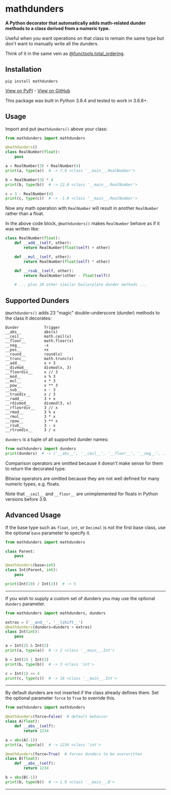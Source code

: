 # mathdunders

**A Python decorator that automatically adds math-related dunder methods to a class derived from a numeric type.**

Useful when you want operations on that class to remain the same type but don't want to manually write all the dunders.

Think of it in the same vein as [@functools.total_ordering](https://docs.python.org/3/library/functools.html#functools.total_ordering).

## Installation

```text
pip install mathdunders
```

[View on PyPI](https://pypi.org/project/mathdunders/) - [View on GitHub](https://github.com/discretegames/mathdunders)

This package was built in Python 3.9.4 and tested to work in 3.6.8+.

## Usage

Import and put `@mathdunders()` above your class:

```py
from mathdunders import mathdunders

@mathdunders()
class RealNumber(float):
    pass

a = RealNumber(3) + RealNumber(4)
print(a, type(a))  # -> 7.0 <class '__main__.RealNumber'>

b = RealNumber(3) * 4
print(b, type(b))  # -> 12.0 <class '__main__.RealNumber'>

c = 3 - RealNumber(4)
print(c, type(c))  # -> -1.0 <class '__main__.RealNumber'>
```

Now any math operation with `RealNumber` will result in another `RealNumber` rather than a float.

In the above code block, `@mathdunders()` makes `RealNumber` behave as if it was written like:

```py
class RealNumber(float):
    def __add__(self, other):
        return RealNumber(float(self) + other)

    def __mul__(self, other):
        return RealNumber(float(self) * other)

    def __rsub__(self, other):
        return RealNumber(other - float(self))

    # ... plus 20 other similar boilerplate dunder methods ...
```

## Supported Dunders

`@mathdunders()` adds 23 "magic" double-underscore (dunder) methods to the class it decorates:

```text
Dunder           Trigger
__abs__          abs(x)
__ceil__         math.ceil(x)
__floor__        math.floor(x)
__neg__          -x
__pos__          +x
__round__        round(x)
__trunc__        math.trunc(x)
__add__          x + 3
__divmod__       divmod(x, 3)
__floordiv__     x // 3
__mod__          x % 3
__mul__          x * 3
__pow__          x ** 3
__sub__          x - 3
__truediv__      x / 3
__radd__         3 + x
__rdivmod__      divmod(3, x)
__rfloordiv__    3 // x
__rmod__         3 % x
__rmul__         3 * x
__rpow__         3 ** x
__rsub__         3 - x
__rtruediv__     3 / x
```

`dunders` is a tuple of all supported dunder names:

```py
from mathdunders import dunders
print(dunders)  # -> ('__abs__', '__ceil__', '__floor__', '__neg__', ...
```

Comparison operators are omitted because it doesn't make sense for them to return the decorated type.

Bitwise operators are omitted because they are not well defined for many numeric types, e.g. floats.

Note that `__ceil__` and `__floor__` are unimplemented for floats in Python versions before 3.9.

## Advanced Usage

If the base type such as `float`, `int`, or `Decimal` is not the first base class, use the optional `base` parameter to specify it.

```py
from mathdunders import mathdunders

class Parent:
    pass

@mathdunders(base=int)
class Int(Parent, int):
    pass

print(Int(10) / Int(2))  # -> 5
```

---

If you wish to supply a custom set of dunders you may use the optional `dunders` parameter.

```py
from mathdunders import mathdunders, dunders

extras = ('__and__', '__lshift__')
@mathdunders(dunders=dunders + extras)
class Int(int):
    pass

a = Int(2) & Int(3)
print(a, type(a))  # -> 2 <class '__main__.Int'>

b = Int(2) | Int(3)
print(b, type(b))  # -> 3 <class 'int'>

c = Int(1) << 4
print(c, type(c))  # -> 16 <class '__main__.Int'>
```

---

By default dunders are not inserted if the class already defines them. Set the optional parameter `force` to `True` to override this.

```py
from mathdunders import mathdunders

@mathdunders(force=False)  # default behavior
class A(float):
    def __abs__(self):
        return 1234

a = abs(A(-1))
print(a, type(a))  # -> 1234 <class 'int'>

@mathdunders(force=True)  # forces dunders to be overwritten
class B(float):
    def __abs__(self):
        return 1234

b = abs(B(-1))
print(b, type(b))  # -> 1.0 <class '__main__.B'>
```

---
